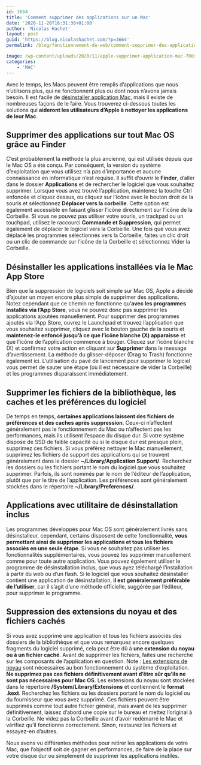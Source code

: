 ```yaml
---
id: 3664
title: 'Comment supprimer des applications sur un Mac'
date: '2020-11-20T16:31:36+01:00'
author: 'Nicolas Hachet'
layout: post
guid: 'https://blog.nicolashachet.com/?p=3664'
permalink: /blog/fonctionnement-du-web/comment-supprimer-des-applications-sur-mac/

image: /wp-content/uploads/2020/11/apple-supprimer-application-mac-700x525.png
categories:
    - 'MAC'
---
```


Avec le temps, les Macs peuvent être remplis d’applications que nous n’utilisons plus, qui ne fonctionnent plus ou dont nous n’avons jamais besoin. Il est facile de [désinstaller application Mac](https://macpaw.com/fr/how-to/uninstall-apps-on-mac-os-x), mais il existe de nombreuses façons de le faire. Vous trouverez ci-dessous toutes les solutions qui **aideront les utilisateurs d’Apple à nettoyer les applications de leur Mac**.

## Supprimer des applications sur tout Mac OS grâce au Finder

C’est probablement la méthode la plus ancienne, qui est utilisée depuis que le Mac OS a été conçu. Par conséquent, la version du système d’exploitation que vous utilisez n’a pas d’importance et aucune connaissance en informatique n’est requise. Il suffit d’ouvrir le **Finder**, d’aller dans le dossier **Applications** et de rechercher le logiciel que vous souhaitez supprimer. Lorsque vous avez trouvé l’application, maintenez la touche Ctrl enfoncée et cliquez dessus, ou cliquez sur l’icône avec le bouton droit de la souris et sélectionnez **Déplacer vers la corbeille**. Cette option est également accessible en faisant glisser l’icône directement sur l’icône de la Corbeille. Si vous ne pouvez pas utiliser votre souris, un trackpad ou un touchpad, utilisez le raccourci **Commande et Suppression**, qui permet également de déplacer le logiciel vers la Corbeille. Une fois que vous avez déplacé les programmes sélectionnés vers la Corbeille, faites un clic droit ou un clic de commande sur l’icône de la Corbeille et sélectionnez Vider la Corbeille.

## Désinstaller les applications installées via le Mac App Store

Bien que la suppression de logiciels soit simple sur Mac OS, Apple a décidé d’ajouter un moyen encore plus simple de supprimer des applications. Notez cependant que ce chemin ne fonctionne qu’**avec les programmes installés via l’App Store**, vous ne pouvez donc pas supprimer les applications ajoutées manuellement. Pour supprimer des programmes ajoutés via l’App Store, ouvrez le Launchpad et trouvez l’application que vous souhaitez supprimer, cliquez avec le bouton gauche de la souris et **maintenez-le enfoncé jusqu’à ce que l’icône blanche (X) apparaisse** et que l’icône de l’application commence à bouger. Cliquez sur l’icône blanche (X) et confirmez votre action en cliquant sur **Supprimer** dans le message d’avertissement. La méthode du glisser-déposer (Drag to Trash) fonctionne également ici. L’utilisation du pavé de lancement pour supprimer le logiciel vous permet de sauter une étape (où il est nécessaire de vider la Corbeille) et les programmes disparaissent immédiatement.

## Supprimer les fichiers de la bibliothèque, les caches et les préférences du logiciel

De temps en temps, **certaines applications laissent des fichiers de préférences et des caches après suppression**. Ceux-ci n’affectent généralement pas le fonctionnement du Mac ou n’affectent pas les performances, mais ils utilisent l’espace du disque dur. Si votre système dispose de SSD de faible capacité ou si le disque dur est presque plein, supprimez ces fichiers. Si vous préférez nettoyer le Mac manuellement, supprimez les fichiers de support des applications qui se trouvent généralement dans le dossier **~/Library/Application Support/**. Recherchez les dossiers ou les fichiers portant le nom du logiciel que vous souhaitez supprimer. Parfois, ils sont nommés par le nom de l’éditeur de l’application, plutôt que par le titre de l’application. Les préférences sont généralement stockées dans le répertoire **~/Library/Preferences/**.

## Applications avec utilitaire de désinstallation inclus

Les programmes développés pour Mac OS sont généralement livrés sans désinstalleur, cependant, certains disposent de cette fonctionnalité, **vous permettant ainsi de supprimer les applications et tous les fichiers associés en une seule étape**. Si vous ne souhaitez pas utiliser les fonctionnalités supplémentaires, vous pouvez les supprimer manuellement comme pour toute autre application. Vous pouvez également utiliser le programme de désinstallation inclus, que vous ayez téléchargé l’installation à partir du web ou d’un flash. Si le logiciel que vous souhaitez désinstaller contient une application de désinstallation, **il est généralement préférable de l’utiliser**, car il s’agit d’une méthode officielle, suggérée par l’éditeur, pour supprimer le programme.

## Suppression des extensions du noyau et des fichiers cachés

Si vous avez supprimé une application et tous les fichiers associés des dossiers de la bibliothèque et que vous remarquez encore quelques fragments du logiciel supprimé, cela peut être dû à **une extension du noyau ou à un fichier caché**. Avant de supprimer les fichiers, faites une recherche sur les composants de l’application en question. Note : [Les extensions de noyau](https://fr.wikipedia.org/wiki/Noyau_de_syst%C3%A8me_d%27exploitation) sont nécessaires au bon fonctionnement du système d’exploitation. **Ne supprimez pas ces fichiers définitivement avant d’être sûr qu’ils ne sont pas nécessaires pour Mac OS**. Les extensions du noyau sont stockées dans le répertoire **/System/Library/Extensions** et contiennent le **format .kext**. Recherchez les fichiers ou les dossiers portant le nom du logiciel ou du fournisseur que vous avez supprimé. Ces fichiers peuvent être supprimés comme tout autre fichier général, mais avant de les supprimer définitivement, laissez d’abord une copie sur le bureau et mettez l’original à la Corbeille. Ne videz pas la Corbeille avant d’avoir redémarré le Mac et vérifiez qu’il fonctionne correctement. Sinon, restaurez les fichiers et essayez-en d’autres.

Nous avons vu différentes méthodes pour retirer les applications de votre Mac, que l’objectif soit de gagner en performances, de faire de la place sur votre disque dur ou simplement de supprimer les applications inutiles.
